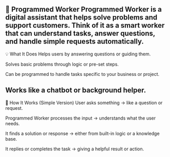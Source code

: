 🧠 Programmed Worker
Programmed Worker is a digital assistant that helps solve problems and support customers. Think of it as a smart worker that can understand tasks, answer questions, and handle simple requests automatically.
--------------------------------------------------------------------------------------------------------------------------------

💡 What It Does
Helps users by answering questions or guiding them.

Solves basic problems through logic or pre-set steps.

Can be programmed to handle tasks specific to your business or project.

Works like a chatbot or background helper.
---------------------------------------------------------------------------------------------------------------------------------

🔧 How It Works (Simple Version)
User asks something → like a question or request.

Programmed Worker processes the input → understands what the user needs.

It finds a solution or response → either from built-in logic or a knowledge base.

It replies or completes the task → giving a helpful result or action.

